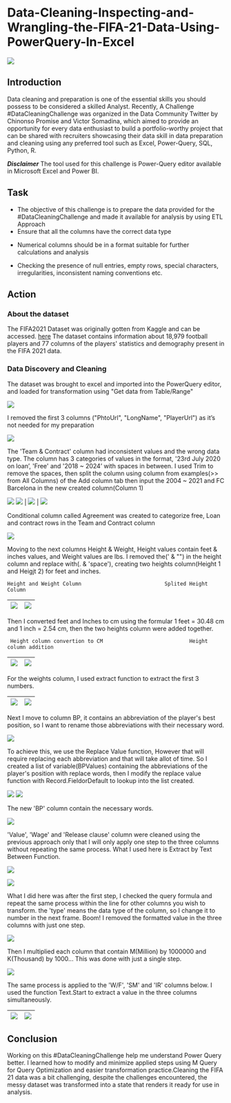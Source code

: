 # Data-Cleaning-Inspecting-and-Wrangling-the-FIFA-21-Data-Using-PowerQuery-In-Excel
![](Introduction_picture.jpeg)

## Introduction
Data cleaning and preparation is one of the essential skills you should possess to be considered a skilled Analyst. Recently, A Challenge #DataCleaningChallenge was organized in the Data Community Twitter by Chinonso Promise and Victor Somadina, which aimed to provide an opportunity for every data enthusiast to build a portfolio-worthy project that can be shared with recruiters showcasing their data skill in data preparation and cleaning using any preferred tool such as Excel, Power-Query, SQL, Python, R.

**_Disclaimer_**  The tool used for this challenge is Power-Query editor available in Microsoft Excel and Power BI.

## Task
+ The objective of this challenge is to prepare the data provided for the #DataCleaningChallenge and made it available for analysis by using ETL Approach
+ Ensure that all the columns have the correct data type
- Numerical columns should be in a format suitable for further calculations and analysis
+ Checking the presence of null entries, empty rows, special characters, irregularities, inconsistent naming conventions etc.

## Action
### About the dataset
The FIFA2021 Dataset was originally gotten from Kaggle and can be accessed. [here](https://www.kaggle.com/datasets/yagunnersya/fifa-21-messy-raw-dataset-for-cleaning-exploring) The dataset contains information about 18,979 football players and 77 columns of the players' statistics and demography present in the FIFA 2021 data.

### Data Discovery and Cleaning 
The dataset was brought to excel and imported into the PowerQuery editor, and loaded for transformation using "Get data from Table/Range" 

![](Connect_to_PowerQuery.png)

I removed the first 3 columns ("PhtoUrl", "LongName", "PlayerUrl") as it’s not needed for my preparation

![](Remove_first_three_rows.png)

The 'Team & Contract' column had inconsistent values and the wrong data type. The column has 3 categories of values in the format, '23rd July 2020 on loan’, 'Free' and '2018 ~ 2024’ with spaces in between. I used Trim to remove the spaces, then split the column using column from examples(>> from  All Columns) of the Add column tab  then input the 2004 ~ 2021 and FC Barcelona in the new created column(Column 1)
  
 ![](inconsistent_data.PNG)  ![](Trim_function.png) | ![](cleaning1.png)    |  ![](cleaning2.png) 
  
  
 Conditional column called Agreement was created to categorize free, Loan and contract rows in the Team and Contract column 

 ![](Conditional_column.png)
 
 
Moving to the next columns Height & Weight, Height values contain feet & inches values, and Weight values are lbs. I removed the(' & "") in the height column and replace with(. & 'space'), creating two heights column(Height 1 and Heigjt 2) for feet and inches.

    Height and Weight Column                           Splited Height Column                               

  ![](Height_weight_column.png)   |  ![](split_height_column.png )
:------------------------------:  | :------------------------------:

Then I converted feet and Inches to cm using the formular 1 feet = 30.48 cm and  1 inch = 2.54 cm, then the two heights column were added together.
 
     Height column convertion to CM                            Height column addition
 
 ![](multiply_height.png)        |  ![](addition_height.png )
:------------------------------: | :------------------------------:


For the weights column, I used extract function to extract the first 3 numbers. 

  ![](weight_cleaned.png)  |  ![](weight.png)
:------------------------: | :-----------------:


Next I move to column BP, it contains an abbreviation of the player's best position, so I want to rename those abbreviations with their necessary word.

![](BP_column.webp)

To achieve this, we use the Replace Value function, However that will require replacing each abbreviation and that will take allot of time. So I created a list of variable(BPValues) containing the abbreviations of the player's position with replace words, then I modify the replace value function with Record.FieldorDefault to lookup into the list created.
 
   ![](created_listedvariable.PNG)  ![](created_listreplacement.PNG)  
   
 
The new 'BP' column contain the necessary words.

![](new_BP.PNG)   


'Value', 'Wage' and 'Release clause' column were cleaned using the previous approach only that I will only apply one step to the three columns without repeating the same process. What I used here is Extract by Text Between Function.

 ![](wage_column.PNG)
 
 ![](text.betweendelimiters.PNG)

What I did here was after the first step, I checked the query formula and repeat the same process within the line for other columns you wish to transform. the 'type' means the data type of the column, so I change it to number in the next frame. Boom! I removed the formatted value in the three columns with just one step. 

![](result_value_wage_clause.PNG)

Then I multiplied each column that contain M(Million) by 1000000  and K(Thousand) by 1000... This was done with just a single step.

![](multiply_column.PNG) 


The same process is applied to the 'W/F', 'SM' and 'IR' columns below. I used the function Text.Start to extract a value in the three columns simultaneously.


  ![](wf_extract.PNG)       | ![](wf_extractionn.PNG) 
 :------------------------: |:------------------------:


## Conclusion
Working on this #DataCleaningChallenge help me understand Power Query better. I learned how to modify and minimize applied steps using M Query for Query Optimization and easier transformation practice.Cleaning the FIFA 21 data was a bit challenging, despite the challenges encountered, the messy dataset was transformed into a state that renders it ready for use in analysis.







